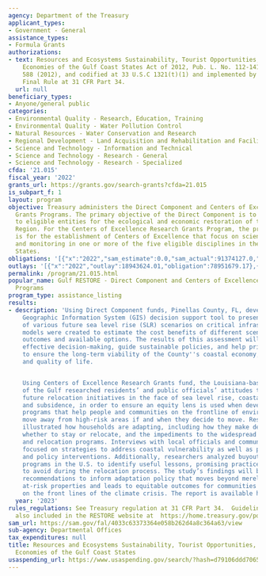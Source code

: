 ```yaml
---
agency: Department of the Treasury
applicant_types:
- Government - General
assistance_types:
- Formula Grants
authorizations:
- text: Resources and Ecosystems Sustainability, Tourist Opportunities, and Revived
    Economies of the Gulf Coast States Act of 2012, Pub. L. No. 112-141, 126 Stat.
    588 (2012), and codified at 33 U.S.C 1321(t)(1) and implemented by Treasury’s
    Final Rule at 31 CFR Part 34.
  url: null
beneficiary_types:
- Anyone/general public
categories:
- Environmental Quality - Research, Education, Training
- Environmental Quality - Water Pollution Control
- Natural Resources - Water Conservation and Research
- Regional Development - Land Acquisition and Rehabilitation and Facilities Construction
- Science and Technology - Information and Technical
- Science and Technology - Research - General
- Science and Technology - Research - Specialized
cfda: '21.015'
fiscal_year: '2022'
grants_url: https://grants.gov/search-grants?cfda=21.015
is_subpart_f: 1
layout: program
objective: Treasury administers the Direct Component and Centers of Excellence Research
  Grants Programs. The primary objective of the Direct Component is to provide funds
  to eligible entities for the ecological and economic restoration of the Gulf Coast
  Region. For the Centers of Excellence Research Grants Program, the primary objective
  is for the establishment of Centers of Excellence that focus on science, technology,
  and monitoring in one or more of the five eligible disciplines in the Gulf Coast
  States.
obligations: '[{"x":"2022","sam_estimate":0.0,"sam_actual":91374127.0,"usa_spending_actual":94901615.82},{"x":"2023","sam_estimate":180000000.0,"sam_actual":0.0,"usa_spending_actual":141789784.14},{"x":"2024","sam_estimate":180000000.0,"sam_actual":0.0,"usa_spending_actual":27447396.55}]'
outlays: '[{"x":"2022","outlay":18943624.01,"obligation":78951679.17},{"x":"2023","outlay":6464118.34,"obligation":56990165.1},{"x":"2024","outlay":4909.18,"obligation":11816141.78}]'
permalink: /program/21.015.html
popular_name: Gulf RESTORE - Direct Component and Centers of Excellence Research Grants
  Programs
program_type: assistance_listing
results:
- description: 'Using Direct Component funds, Pinellas County, FL, developed a public-facing
    Geographic Information System (GIS) decision support tool to present the impact
    of various future sea level rise (SLR) scenarios on critical infrastructure. Econometric
    models were created to estimate the cost benefits of different scenario-based
    outcomes and available options. The results of this assessment will facilitate
    effective decision-making, guide sustainable policies, and help prioritize efforts
    to ensure the long-term viability of the County''s coastal economy, infrastructure,
    and quality of life.


    Using Centers of Excellence Research Grants fund, the Louisiana-based Water Institute
    of the Gulf researched residents’ and public officials’ attitudes towards possible
    future relocation initiatives in the face of sea level rise, coastal erosion,
    and subsidence, in order to ensure an equity lens is used when developing effective
    programs that help people and communities on the frontline of environmental change
    move away from high-risk areas if and when they decide to move. Resident interviews
    illustrated how households are adapting, including how they make decisions about
    whether to stay or relocate, and the impediments to the widespread use of buyout
    and relocation programs. Interviews with local officials and community leaders
    focused on strategies to address coastal vulnerability as well as priority planning
    and policy interventions. Additionally, researchers analyzed buyout and relocation
    programs in the U.S. to identify useful lessons, promising practices, and pitfalls
    to avoid during the relocation process. The study’s findings will be used to develop
    recommendations to inform adaptation policy that moves beyond merely acquiring
    at-risk properties and leads to equitable outcomes for communities and residents
    on the front lines of the climate crisis. The report is available here:  https://www.researchgate.net/publication/350833436_Beyond_Buyouts_Adaptive_Migration_and_the_Need_for_Equitable_Relocation_Strategies_Beyond_Buyouts_Adaptive_Migration_and_the_Need_for_Equitable_Relocation_Strategies'
  year: '2023'
rules_regulations: See Treasury regulation at 31 CFR Part 34.  Guidelines and literature
  also included in the RESTORE website at  https://home.treasury.gov/policy-issues/financial-markets-financial-institutions-and-fiscal-service/restore-act
sam_url: https://sam.gov/fal/4033c63373364e058b262d4a8c364a63/view
sub-agency: Departmental Offices
tax_expenditures: null
title: Resources and Ecosystems Sustainability, Tourist Opportunities, and Revived
  Economies of the Gulf Coast States
usaspending_url: https://www.usaspending.gov/search/?hash=d79106ddd7065243b7f291d19367772c
---
```

